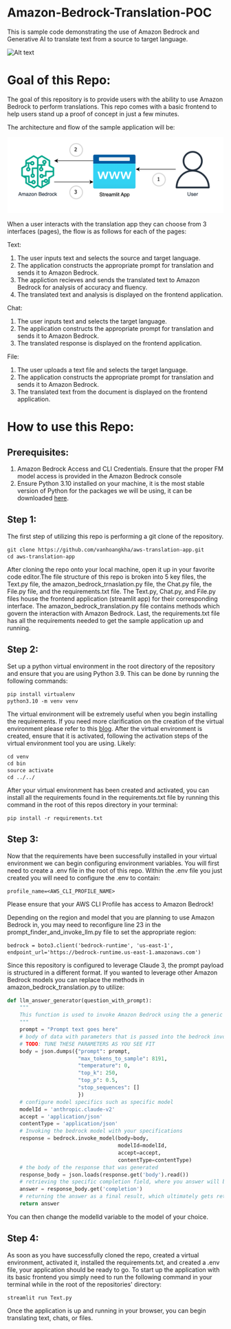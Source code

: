 # Amazon-Bedrock-Translation-POC

This is sample code demonstrating the use of Amazon Bedrock and Generative AI to translate text from a source to target language.

![Alt text](images/demo.gif)

# **Goal of this Repo:**

The goal of this repository is to provide users with the ability to use Amazon Bedrock to perform translations. This repo comes with a basic frontend to help users stand up a proof of concept in just a few minutes.

The architecture and flow of the sample application will be:

![Alt text](images/architecture.png "POC Architecture")

When a user interacts with the translation app they can choose from 3 interfaces (pages), the flow is as follows for each of the pages:

Text:
1. The user inputs text and selects the source and target language.
2. The application constructs the appropriate prompt for translation and sends it to Amazon Bedrock.
3. The appliction recieves and sends the translated text to Amazon Bedrock for analysis of accuracy and fluency.
4. The translated text and analysis is displayed on the frontend application.

Chat:
1. The user inputs text and selects the target language.
2. The application constructs the appropriate prompt for translation and sends it to Amazon Bedrock.
3. The translated response is displayed on the frontend application.

File:
1. The user uploads a text file and selects the target language.
2. The application constructs the appropriate prompt for translation and sends it to Amazon Bedrock.
3. The translated text from the document is displayed on the frontend application.

# How to use this Repo:

## Prerequisites:

1. Amazon Bedrock Access and CLI Credentials. Ensure that the proper FM model access is provided in the Amazon Bedrock console
2. Ensure Python 3.10 installed on your machine, it is the most stable version of Python for the packages we will be using, it can be downloaded [here](https://www.python.org/downloads/release/python-3100/).

## Step 1:

The first step of utilizing this repo is performing a git clone of the repository.

```
git clone https://github.com/vanhoangkha/aws-translation-app.git
cd aws-translation-app
```

After cloning the repo onto your local machine, open it up in your favorite code editor.The file structure of this repo is broken into 5 key files,
the Text.py file, the amazon_bedrock_trnaslation.py file, the Chat.py file, the File.py file, and the requirements.txt file. The Text.py, Chat.py, and File.py files house the frontend application (streamlit app) for their corresponding interface.
The amazon_bedrock_translation.py file contains methods which govern the interaction with Amazon Bedrock.
Last, the requirements.txt
file has all the requirements needed to get the sample application up and running.

## Step 2:

Set up a python virtual environment in the root directory of the repository and ensure that you are using Python 3.9. This can be done by running the following commands:

```
pip install virtualenv
python3.10 -m venv venv
```

The virtual environment will be extremely useful when you begin installing the requirements. If you need more clarification on the creation of the virtual environment please refer to this [blog](https://www.freecodecamp.org/news/how-to-setup-virtual-environments-in-python/).
After the virtual environment is created, ensure that it is activated, following the activation steps of the virtual environment tool you are using. Likely:

```
cd venv
cd bin
source activate
cd ../../
```

After your virtual environment has been created and activated, you can install all the requirements found in the requirements.txt file by running this command in the root of this repos directory in your terminal:

```
pip install -r requirements.txt
```

## Step 3:

Now that the requirements have been successfully installed in your virtual environment we can begin configuring environment variables.
You will first need to create a .env file in the root of this repo. Within the .env file you just created you will need to configure the .env to contain:

```
profile_name=<AWS_CLI_PROFILE_NAME>
```

Please ensure that your AWS CLI Profile has access to Amazon Bedrock!

Depending on the region and model that you are planning to use Amazon Bedrock in, you may need to reconfigure line 23 in the prompt_finder_and_invoke_llm.py file to set the appropriate region:

```
bedrock = boto3.client('bedrock-runtime', 'us-east-1', endpoint_url='https://bedrock-runtime.us-east-1.amazonaws.com')
```

Since this repository is configured to leverage Claude 3, the prompt payload is structured in a different format. If you wanted to leverage other Amazon Bedrock models you can replace the methods in amazon_bedrock_translation.py to utilize:

```python
def llm_answer_generator(question_with_prompt):
    """
    This function is used to invoke Amazon Bedrock using the a generic prompt
    """
    prompt = "Prompt text goes here"
    # body of data with parameters that is passed into the bedrock invoke model request
    # TODO: TUNE THESE PARAMETERS AS YOU SEE FIT
    body = json.dumps({"prompt": prompt,
                       "max_tokens_to_sample": 8191,
                       "temperature": 0,
                       "top_k": 250,
                       "top_p": 0.5,
                       "stop_sequences": []
                       })
    # configure model specifics such as specific model
    modelId = 'anthropic.claude-v2'
    accept = 'application/json'
    contentType = 'application/json'
    # Invoking the bedrock model with your specifications
    response = bedrock.invoke_model(body=body,
                                    modelId=modelId,
                                    accept=accept,
                                    contentType=contentType)
    # the body of the response that was generated
    response_body = json.loads(response.get('body').read())
    # retrieving the specific completion field, where you answer will be
    answer = response_body.get('completion')
    # returning the answer as a final result, which ultimately gets returned to the end user
    return answer
```
You can then change the modelId variable to the model of your choice.

## Step 4:

As soon as you have successfully cloned the repo, created a virtual environment, activated it, installed the requirements.txt, and created a .env file, your application should be ready to go.
To start up the application with its basic frontend you simply need to run the following command in your terminal while in the root of the repositories' directory:

```
streamlit run Text.py
```

Once the application is up and running in your browser, you can begin translating text, chats, or files.
